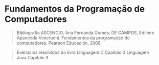 # Fundamentos da Programação de Computadores

> Bibliografia
> ASCENCIO, Ana Fernanda Gomes; DE CAMPOS, Edilene Aparecida Veneruchi. Fundamentos da programação de computadores. Pearson Educación, 2008.

> Exercícios resolvidos do livro
> Linguagem C
>   Capítulo 3
> Linguagem Java
>   Capítulo 3

